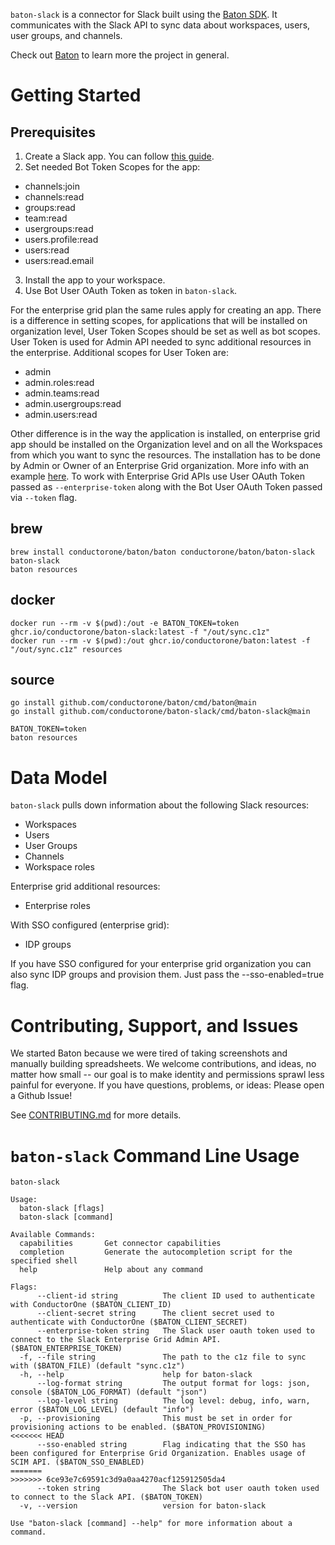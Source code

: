 `baton-slack` is a connector for Slack built using the [Baton SDK](https://github.com/conductorone/baton-sdk). It communicates with the Slack API to sync data about workspaces, users, user groups, and channels.

Check out [Baton](https://github.com/conductorone/baton) to learn more the project in general.

# Getting Started

## Prerequisites

1. Create a Slack app. You can follow [this guide](https://api.slack.com/authentication/basics).
2. Set needed Bot Token Scopes for the app: 
  - channels:join
  - channels:read
  - groups:read
  - team:read
  - usergroups:read
  - users.profile:read
  - users:read
  - users:read.email
3. Install the app to your workspace.
4. Use Bot User OAuth Token as token in `baton-slack`.

For the enterprise grid plan the same rules apply for creating an app. There is a difference in setting scopes, for applications that will be installed on organization level, User Token Scopes should be set as well as bot scopes. User Token is used for Admin API needed to sync additional resources in the enterprise.
Additional scopes for User Token are:
  - admin
  - admin.roles:read
  - admin.teams:read
  - admin.usergroups:read
  - admin.users:read

Other difference is in the way the application is installed, on enterprise grid app should be installed on the Organization level and on all the Workspaces from which you want to sync the resources. The installation has to be done by Admin or Owner of an Enterprise Grid organization. More info with an example [here](https://api.slack.com/methods/admin.teams.list#markdown).
To work with Enterprise Grid APIs use User OAuth Token passed as `--enterprise-token` along with the Bot User OAuth Token passed via `--token` flag.
 

## brew

```
brew install conductorone/baton/baton conductorone/baton/baton-slack
baton-slack
baton resources
```

## docker

```
docker run --rm -v $(pwd):/out -e BATON_TOKEN=token ghcr.io/conductorone/baton-slack:latest -f "/out/sync.c1z"
docker run --rm -v $(pwd):/out ghcr.io/conductorone/baton:latest -f "/out/sync.c1z" resources
```

## source

```
go install github.com/conductorone/baton/cmd/baton@main
go install github.com/conductorone/baton-slack/cmd/baton-slack@main

BATON_TOKEN=token
baton resources
```

# Data Model

`baton-slack` pulls down information about the following Slack resources:
- Workspaces
- Users
- User Groups
- Channels
- Workspace roles

Enterprise grid additional resources:
- Enterprise roles

With SSO configured (enterprise grid):
- IDP groups

If you have SSO configured for your enterprise grid organization you can also sync IDP groups and provision them. Just pass the --sso-enabled=true flag.

# Contributing, Support, and Issues

We started Baton because we were tired of taking screenshots and manually building spreadsheets. We welcome contributions, and ideas, no matter how small -- our goal is to make identity and permissions sprawl less painful for everyone. If you have questions, problems, or ideas: Please open a Github Issue!

See [CONTRIBUTING.md](https://github.com/ConductorOne/baton/blob/main/CONTRIBUTING.md) for more details.

# `baton-slack` Command Line Usage

```
baton-slack

Usage:
  baton-slack [flags]
  baton-slack [command]

Available Commands:
  capabilities       Get connector capabilities
  completion         Generate the autocompletion script for the specified shell
  help               Help about any command

Flags:
      --client-id string          The client ID used to authenticate with ConductorOne ($BATON_CLIENT_ID)
      --client-secret string      The client secret used to authenticate with ConductorOne ($BATON_CLIENT_SECRET)
      --enterprise-token string   The Slack user oauth token used to connect to the Slack Enterprise Grid Admin API. ($BATON_ENTERPRISE_TOKEN)
  -f, --file string               The path to the c1z file to sync with ($BATON_FILE) (default "sync.c1z")
  -h, --help                      help for baton-slack
      --log-format string         The output format for logs: json, console ($BATON_LOG_FORMAT) (default "json")
      --log-level string          The log level: debug, info, warn, error ($BATON_LOG_LEVEL) (default "info")
  -p, --provisioning              This must be set in order for provisioning actions to be enabled. ($BATON_PROVISIONING)
<<<<<<< HEAD
      --sso-enabled string        Flag indicating that the SSO has been configured for Enterprise Grid Organization. Enables usage of SCIM API. ($BATON_SSO_ENABLED)
=======
>>>>>>> 6ce93e7c69591c3d9a0aa4270acf125912505da4
      --token string              The Slack bot user oauth token used to connect to the Slack API. ($BATON_TOKEN)
  -v, --version                   version for baton-slack

Use "baton-slack [command] --help" for more information about a command.
```
